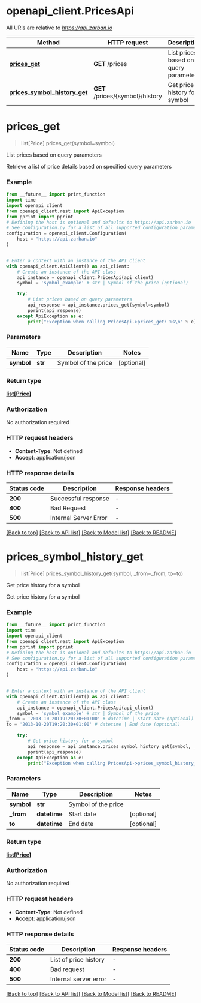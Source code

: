 # openapi_client.PricesApi

All URIs are relative to *https://api.zarban.io*

Method | HTTP request | Description
------------- | ------------- | -------------
[**prices_get**](PricesApi.md#prices_get) | **GET** /prices | List prices based on query parameters
[**prices_symbol_history_get**](PricesApi.md#prices_symbol_history_get) | **GET** /prices/{symbol}/history | Get price history for a symbol


# **prices_get**
> list[Price] prices_get(symbol=symbol)

List prices based on query parameters

Retrieve a list of price details based on specified query parameters

### Example

```python
from __future__ import print_function
import time
import openapi_client
from openapi_client.rest import ApiException
from pprint import pprint
# Defining the host is optional and defaults to https://api.zarban.io
# See configuration.py for a list of all supported configuration parameters.
configuration = openapi_client.Configuration(
    host = "https://api.zarban.io"
)


# Enter a context with an instance of the API client
with openapi_client.ApiClient() as api_client:
    # Create an instance of the API class
    api_instance = openapi_client.PricesApi(api_client)
    symbol = 'symbol_example' # str | Symbol of the price (optional)

    try:
        # List prices based on query parameters
        api_response = api_instance.prices_get(symbol=symbol)
        pprint(api_response)
    except ApiException as e:
        print("Exception when calling PricesApi->prices_get: %s\n" % e)
```

### Parameters

Name | Type | Description  | Notes
------------- | ------------- | ------------- | -------------
 **symbol** | **str**| Symbol of the price | [optional] 

### Return type

[**list[Price]**](Price.md)

### Authorization

No authorization required

### HTTP request headers

 - **Content-Type**: Not defined
 - **Accept**: application/json

### HTTP response details
| Status code | Description | Response headers |
|-------------|-------------|------------------|
**200** | Successful response |  -  |
**400** | Bad Request |  -  |
**500** | Internal Server Error |  -  |

[[Back to top]](#) [[Back to API list]](../README.md#documentation-for-api-endpoints) [[Back to Model list]](../README.md#documentation-for-models) [[Back to README]](../README.md)

# **prices_symbol_history_get**
> list[Price] prices_symbol_history_get(symbol, _from=_from, to=to)

Get price history for a symbol

Get price history for a symbol

### Example

```python
from __future__ import print_function
import time
import openapi_client
from openapi_client.rest import ApiException
from pprint import pprint
# Defining the host is optional and defaults to https://api.zarban.io
# See configuration.py for a list of all supported configuration parameters.
configuration = openapi_client.Configuration(
    host = "https://api.zarban.io"
)


# Enter a context with an instance of the API client
with openapi_client.ApiClient() as api_client:
    # Create an instance of the API class
    api_instance = openapi_client.PricesApi(api_client)
    symbol = 'symbol_example' # str | Symbol of the price
_from = '2013-10-20T19:20:30+01:00' # datetime | Start date (optional)
to = '2013-10-20T19:20:30+01:00' # datetime | End date (optional)

    try:
        # Get price history for a symbol
        api_response = api_instance.prices_symbol_history_get(symbol, _from=_from, to=to)
        pprint(api_response)
    except ApiException as e:
        print("Exception when calling PricesApi->prices_symbol_history_get: %s\n" % e)
```

### Parameters

Name | Type | Description  | Notes
------------- | ------------- | ------------- | -------------
 **symbol** | **str**| Symbol of the price | 
 **_from** | **datetime**| Start date | [optional] 
 **to** | **datetime**| End date | [optional] 

### Return type

[**list[Price]**](Price.md)

### Authorization

No authorization required

### HTTP request headers

 - **Content-Type**: Not defined
 - **Accept**: application/json

### HTTP response details
| Status code | Description | Response headers |
|-------------|-------------|------------------|
**200** | List of price history |  -  |
**400** | Bad request |  -  |
**500** | Internal server error |  -  |

[[Back to top]](#) [[Back to API list]](../README.md#documentation-for-api-endpoints) [[Back to Model list]](../README.md#documentation-for-models) [[Back to README]](../README.md)

